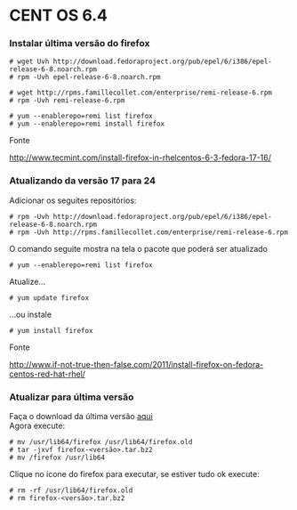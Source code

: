 CENT OS 6.4
===


### Instalar última versão do firefox

    # wget Uvh http://download.fedoraproject.org/pub/epel/6/i386/epel-release-6-8.noarch.rpm
    # rpm -Uvh epel-release-6-8.noarch.rpm

    # wget http://rpms.famillecollet.com/enterprise/remi-release-6.rpm
    # rpm -Uvh remi-release-6.rpm

    # yum --enablerepo=remi list firefox
    # yum --enablerepo=remi install firefox


Fonte

http://www.tecmint.com/install-firefox-in-rhelcentos-6-3-fedora-17-16/



### Atualizando da versão 17 para 24


Adicionar os seguites repositórios:

    # rpm -Uvh http://download.fedoraproject.org/pub/epel/6/i386/epel-release-6-8.noarch.rpm
    # rpm -Uvh http://rpms.famillecollet.com/enterprise/remi-release-6.rpm



O comando seguite mostra na tela o pacote que poderá ser atualizado

    # yum --enablerepo=remi list firefox


Atualize... 

    # yum update firefox

...ou instale

    # yum install firefox


Fonte

http://www.if-not-true-then-false.com/2011/install-firefox-on-fedora-centos-red-hat-rhel/



### Atualizar para última versão

Faça o download da última versão [aqui](https://www.mozilla.org/pt-BR/)        
Agora execute:

    # mv /usr/lib64/firefox /usr/lib64/firefox.old
    # tar -jxvf firefox-<versão>.tar.bz2
    # mv /firefox /usr/lib64
    
Clique no ícone do firefox para executar, se estiver tudo ok execute:

    # rm -rf /usr/lib64/firefox.old
    # rm firefox-<versão>.tar.bz2








